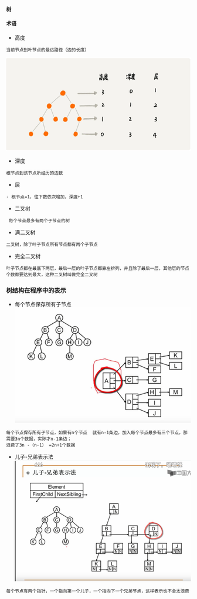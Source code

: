 #### 树

#### 术语
- 高度
```text
当前节点到叶节点的最远路径（边的长度）
```
![树定义](https://github.com/lqhandsome/Alg/blob/master/image/%E6%A0%91%E6%9C%AF%E8%AF%AD.png)
- 深度
```
根节点到该节点所经历的边数
```
- 层
```
- 根节点=1，往下数依次增加，深度+1
```
- 二叉树
```
 每个节点最多有两个子节点的树
```
- 满二叉树 
```
二叉树，除了叶子节点所有节点都有两个子节点
```
- 完全二叉树
```
叶子节点都在最底下两层，最后一层的叶子节点都靠左排列，并且除了最后一层，其他层的节点个数都要达到最大，这种二叉树叫做完全二叉树
```
### 树结构在程序中的表示
- 每个节点保存所有子节点
![保存所有节点表示](https://github.com/lqhandsome/Alg/blob/master/image/20811c21c80b1b905414adc4033bdc4.png)
```text
每个节点保存所有子节点，如果有n个节点  就有n-1条边，加入每个节点最多有三个节点，那需要3n个数据，实际才n-1条边；
浪费了3n -（n-1） =2n+1个数据
```
- 儿子-兄弟表示法
![儿子兄弟表示法](https://github.com/lqhandsome/Alg/blob/master/image/7101a373688521aba14fc48117ed85a.png)
```text
每个节点有两个指针，一个指向第一个儿子，一个指向下一个兄弟节点，这样表示也不会太浪费
```
